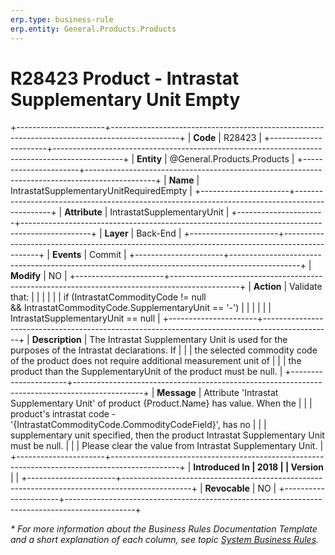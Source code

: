 ```yaml
---
erp.type: business-rule
erp.entity: General.Products.Products
---
```


# R28423 Product - Intrastat Supplementary Unit Empty
+----------------------+-----------------------------------------------------------------------------------------------+
| **Code**             | R28423                                                                                        |
+----------------------+-----------------------------------------------------------------------------------------------+
| **Entity**           | @General.Products.Products                                                                    |
+----------------------+-----------------------------------------------------------------------------------------------+
| **Name**             | IntrastatSupplementaryUnitRequiredEmpty                                                       |
+----------------------+-----------------------------------------------------------------------------------------------+
| **Attribute**        | IntrastatSupplementaryUnit                                                                    |
+----------------------+-----------------------------------------------------------------------------------------------+
| **Layer**            | Back-End                                                                                      |
+----------------------+-----------------------------------------------------------------------------------------------+
| **Events**           | Commit                                                                                        |
+----------------------+-----------------------------------------------------------------------------------------------+
| **Modify**           | NO                                                                                            |
+----------------------+-----------------------------------------------------------------------------------------------+
| **Action**           | Validate that:                                                                                |
|                      |                                                                                               |
|                      | if (IntrastatCommodityCode != null && IntrastatCommodityCode.SupplementaryUnit == \'-\')      |
|                      |                                                                                               |
|                      | IntrastatSupplementaryUnit == null                                                            |
+----------------------+-----------------------------------------------------------------------------------------------+
| **Description**      | The Intrastat Supplementary Unit is used for the purposes of the Intrastat declarations. If   |
|                      | the selected commodity code of the product does not require additional measurement unit of    |
|                      | the product than the SupplementaryUnit of the product must be null.                           |
+----------------------+-----------------------------------------------------------------------------------------------+
| **Message**          | Attribute \'Intrastat Supplementary Unit\' of product {Product.Name} has value. When the      |
|                      | product\'s intrastat code - \'{IntrastatCommodityCode.CommodityCodeField}\', has no           |
|                      | supplementary unit specified, then the product Intrastat Supplementary Unit must be null.     |
|                      | Please clear the value from Intrastat Supplementary Unit.                                     |
+----------------------+-----------------------------------------------------------------------------------------------+
| **Introduced In      | 2018                                                                                          |
| Version**            |                                                                                               |
+----------------------+-----------------------------------------------------------------------------------------------+
| **Revocable**        | NO                                                                                            |
+----------------------+-----------------------------------------------------------------------------------------------+

*\* For more information about the Business Rules Documentation Template and a short explanation of each column, see
topic [System Business Rules](../templates/template-description-system-business-rules.md).*
